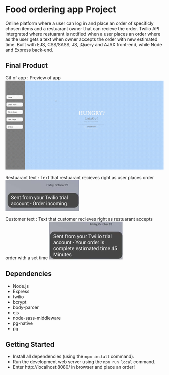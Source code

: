 # Food ordering app Project

Online platform where a user can log in and place an order of specificly chosen items and a restuarant owner that can recieve the order. Twilio API intergrated where restuarant is notified when a user places an order where as the user gets a text when owner accepts the order with new estimated time. Built with EJS, CSS/SASS, JS, jQuery and AJAX front-end, while Node and Express back-end.

## Final Product
Gif of app
: Preview of app
!["gif of app"](https://github.com/kand5950/Food-Pick-up-Ordering/blob/master/img/Food%20ordering%20app%20new.gif)

Restuarant text
: Text that restuarant recieves right as user places order
!["Restuarant Text"](https://github.com/kand5950/Food-Pick-up-Ordering/blob/master/img/RestuarantText.png)

Customer text
: Text that customer recieves right as restuarant accepts order with a set time
!["Customer Text"](https://github.com/kand5950/Food-Pick-up-Ordering/blob/master/img/UserText.png)

## Dependencies

- Node.js
- Express
- twilio
- bcrypt
- body-parcer
- ejs
- node-sass-middleware
- pg-native
- pg

## Getting Started

- Install all dependencies (using the `npm install` command).
- Run the development web server using the `npm run local` command.
- Enter http://localhost:8080/ in browser and place an order!